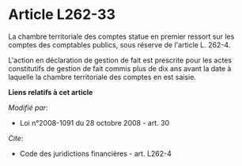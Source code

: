 # Article L262-33

La chambre territoriale des comptes statue en premier ressort sur les comptes des comptables publics, sous réserve de
l'article L. 262-4.

L'action en déclaration de gestion de fait est prescrite pour les actes constitutifs de gestion de fait commis plus de dix
ans avant la date à laquelle la chambre territoriale des comptes en est saisie.

**Liens relatifs à cet article**

_Modifié par_:

  - Loi n°2008-1091 du 28 octobre 2008 - art. 30

_Cite_:

  - Code des juridictions financières - art. L262-4
